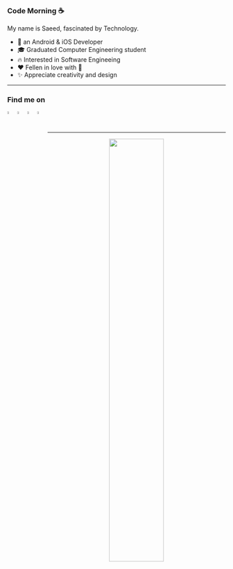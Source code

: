 ### Code Morning ☕️ 
My name is Saeed, fascinated by Technology.



- 📱 an Android & iOS Developer
- 🎓 Graduated Computer Engineering student
- 🔥 Interested in Software Engineeing
- ❤️ Fellen in love with  
- ✨ Appreciate creativity and design 

---

### Find me on

<p align="left">    
  <a href="https://www.linkedin.com/in/Saeed-All-Gharaee">
        <img align="left" 
             alt="linkedin" 
             title="LinkedIn"
             width="4%" 
             src="https://cdn1.iconfinder.com/data/icons/social-networks-15/512/LinkedIn_social_network_logo-1024.png">
    </a>
    
  <a href="https://twitter.com/saeed_all_gray/">
      <img align="left" 
           alt="twitter" 
           title="Twitter"
           width="4%" 
           src="https://cdn4.iconfinder.com/data/icons/social-media-flat-7/64/Social-media_Twitter-1024.png">
    </a>
   
  
   <a href="https://medium.com/@TheUnitedTwins/">
      <img align="left" 
           alt="twitter" 
           title="Twitter"
           width="4%" 
           src="https://cdn2.iconfinder.com/data/icons/social-media-2285/512/1_Medium_colored_svg-512.png">
    </a>
  
  <a href="https://create.arduino.cc/projecthub/saeed_all_gray">
      <img align="left" 
           alt="Arduino" 
           title="Arduino"
           width="4%" 
           src="https://cdn4.iconfinder.com/data/icons/big-data-free/32/Data-08-256.png">
    </a>
  
    
</p>

</br>
</br>

---

<p align="center">
<!-- Taken from https://github.com/anuraghazra/github-readme-stats -->
    <a href="#">
        <img
            width="50%"
            src="https://github-readme-stats.vercel.app/api?username=saeedallgray&theme=algolia&count_private=true&show_icons=true&disable_animations=false&include_all_commits=true"
        />
</p>

